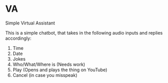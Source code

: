 # VA
Simple Virtual Assistant

This is a simple chatbot, that takes in the following audio inputs and replies accordingly:
1. Time
2. Date
3. Jokes
4. Who/What/Where is (Needs work)
5. Play (Opens and plays the thing on YouTube)
6. Cancel (in case you misspeak)
